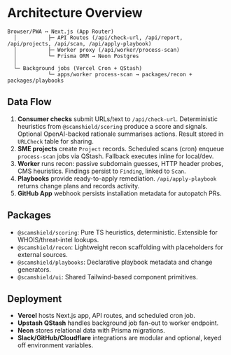# Architecture Overview

```
Browser/PWA ↔ Next.js (App Router)
  │          ├─ API Routes (/api/check-url, /api/report, /api/projects, /api/scan, /api/apply-playbook)
  │          ├─ Worker proxy (/api/worker/process-scan)
  │          └─ Prisma ORM → Neon Postgres
  │
  └─ Background jobs (Vercel Cron + QStash)
             └─ apps/worker process-scan → packages/recon + packages/playbooks
```

## Data Flow

1. **Consumer checks** submit URLs/text to `/api/check-url`. Deterministic heuristics from `@scamshield/scoring` produce a score and signals. Optional OpenAI-backed rationale summarises actions. Result stored in `URLCheck` table for sharing.
2. **SME projects** create `Project` records. Scheduled scans (cron) enqueue `process-scan` jobs via QStash. Fallback executes inline for local/dev.
3. **Worker** runs recon: passive subdomain guesses, HTTP header probes, CMS heuristics. Findings persist to `Finding`, linked to `Scan`.
4. **Playbooks** provide ready-to-apply remediation. `/api/apply-playbook` returns change plans and records activity.
5. **GitHub App** webhook persists installation metadata for autopatch PRs.

## Packages

- `@scamshield/scoring`: Pure TS heuristics, deterministic. Extensible for WHOIS/threat-intel lookups.
- `@scamshield/recon`: Lightweight recon scaffolding with placeholders for external sources.
- `@scamshield/playbooks`: Declarative playbook metadata and change generators.
- `@scamshield/ui`: Shared Tailwind-based component primitives.

## Deployment

- **Vercel** hosts Next.js app, API routes, and scheduled cron job.
- **Upstash QStash** handles background job fan-out to worker endpoint.
- **Neon** stores relational data with Prisma migrations.
- **Slack/GitHub/Cloudflare** integrations are modular and optional, keyed off environment variables.
